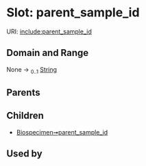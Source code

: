 
# Slot: parent_sample_id




URI: [include:parent_sample_id](https://w3id.org/include/parent_sample_id)


## Domain and Range

None &#8594;  <sub>0..1</sub> [String](types/String.md)

## Parents


## Children

 *  [Biospecimen➞parent_sample_id](Biospecimen_parent_sample_id.md)

## Used by

